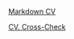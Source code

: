 [Markdown CV](https://BorisLanyugov.github.io/rsschool-cv/cv)

[CV. Cross-Check](https://BorisLanyugov.github.io/rsschool-cv/)
